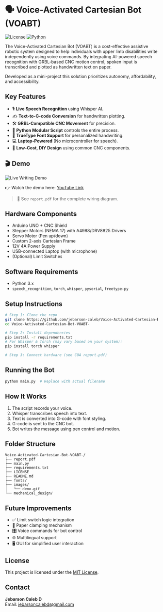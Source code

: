 
# 🗣️ Voice-Activated Cartesian Bot (VOABT)
[![License](https://img.shields.io/badge/License-MIT-yellow.svg)](https://opensource.org/licenses/MIT)
[![Python](https://img.shields.io/badge/Python-3.x-blue.svg)](https://www.python.org/)

The Voice-Activated Cartesian Bot (VOABT) is a cost-effective assistive robotic system designed to help individuals with upper limb disabilities write independently using voice commands. By integrating AI-powered speech recognition with GRBL-based CNC motion control, spoken input is transcribed and plotted as handwritten text on paper.

Developed as a mini-project this solution prioritizes autonomy, affordability, and accessibility.

## Key Features
- 🎙️ **Live Speech Recognition** using Whisper AI.
- ✍️ **Text-to-G-code Conversion** for handwritten plotting.
- 🛠️ **GRBL-Compatible CNC Movement** for precision.
- 🧠 **Python Modular Script** controls the entire process.
- 🧾 **TrueType Font Support** for personalized handwriting.
- 💻 **Laptop-Powered** (No microcontroller for speech).
- 🧰 **Low-Cost, DIY Design** using common CNC components.

## 🎬 Demo

![Live Writing Demo](images/demo.gif)

👉 Watch the demo here: [YouTube Link](https://youtu.be/OoTsanXN-Rg)

> 📎 See `report.pdf` for the complete wiring diagram.

## Hardware Components
- Arduino UNO + CNC Shield
- Stepper Motors (NEMA 17) with A4988/DRV8825 Drivers
- Servo Motor (Pen up/down)
- Custom 2-axis Cartesian Frame
- 12V 4A Power Supply
- USB-connected Laptop (with microphone)
- (Optional) Limit Switches

## Software Requirements
- Python 3.x
- `speech_recognition`, `torch`, `whisper`, `pyserial`, `freetype-py`

## Setup Instructions
```bash
# Step 1: Clone the repo
git clone https://github.com/jebarson-caleb/Voice-Activated-Cartesian-Bot-VOABT-.git
cd Voice-Activated-Cartesian-Bot-VOABT-

# Step 2: Install dependencies
pip install -r requirements.txt
# For Whisper & Torch (may vary based on your system):
pip install torch whisper

# Step 3: Connect hardware (see COA report.pdf)
```

## Running the Bot
```bash
python main.py  # Replace with actual filename
```

## How It Works
1. The script records your voice.
2. Whisper transcribes speech into text.
3. Text is converted into G-code with font styling.
4. G-code is sent to the CNC bot.
5. Bot writes the message using pen control and motion.

## Folder Structure
```
Voice-Activated-Cartesian-Bot-VOABT-/
├── report.pdf
├── main.py
├── requirements.txt
├── LICENSE
├── README.md
├── fonts/
├── images/
│   └── demo.gif
└── mechanical_design/
```

## Future Improvements
- ✅ Limit switch logic integration
- 📐 Paper clamping mechanism
- 🎛️ Voice commands for bot control
- 🌐 Multilingual support
- 🖥️ GUI for simplified user interaction

## License
This project is licensed under the [MIT License](LICENSE).

## Contact
**Jebarson Caleb D**  
Email: jebarsoncalebd@gmail.com
